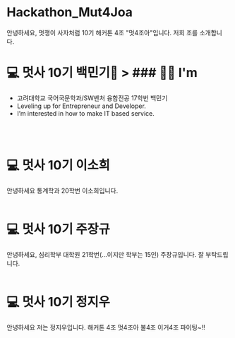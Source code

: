 # Hackathon_Mut4Joa

안녕하세요, 멋쟁이 사자처럼 10기 해커톤 4조 "멋4조아"입니다. 
저희 조를 소개합니다. 
<br/>

# 💻 멋사 10기 백민기🦁 > ### 💁🏻 I'm
* 고려대학교 국어국문학과/SW벤처 융합전공 17학번 백민기
* Leveling up for Entrepreneur and Developer.
* I’m interested in how to make IT based service.
<br/>
<br/>

# 💻 멋사 10기 이소희
안녕하세요 통계학과 20학번 이소희입니다.
<br/>
<br/>

# 💻 멋사 10기 주장규 
안녕하세요, 심리학부 대학원 21학번(...이지만 학부는 15인) 주장규입니다. 
잘 부탁드립니다. 
<br/>
<br/>

# 💻 멋사 10기 정지우
안녕하세요
저는 정지우입니다.
해커톤 4조 멋4조아 불4조 이거4조 
파이팅~!! 
<br/>
<br/>
